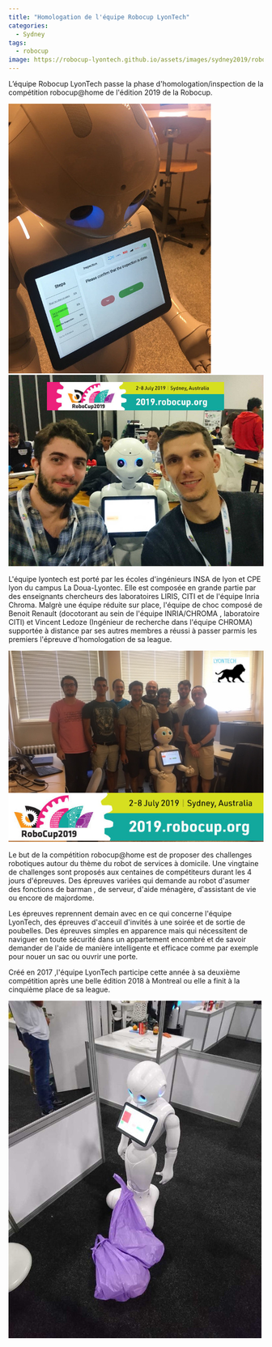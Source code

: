```yaml
---
title: "Homologation de l'équipe Robocup LyonTech"
categories:
  - Sydney
tags:
  - robocup
image: https://robocup-lyontech.github.io/assets/images/sydney2019/robot_carree_s.jpg
---
```



L’équipe Robocup LyonTech passe la phase d'homologation/inspection de la compétition  robocup@home de l'édition 2019 de la Robocup.


![robot](/assets/images/sydney2019/robot.jpg)
![reduce but efficient team present at sydney](/assets/images/sydney2019/benoit_vincent_s.jpg)


L'équipe lyontech  est porté par  les écoles d'ingénieurs  INSA de lyon et  CPE lyon du campus La Doua-Lyontec. Elle est composée en grande partie par des enseignants chercheurs  des laboratoires LIRIS, CITI et de l'équipe Inria Chroma.
Malgrè une équipe réduite sur place, l'équipe de choc composé de Benoit Renault (docotorant au sein de l'équipe INRIA/CHROMA , laboratoire CITI) et Vincent Ledoze (Ingénieur de recherche dans l'équipe CHROMA) supportée à distance par ses autres membres a réussi à passer parmis les premiers l'épreuve d'homologation de sa league.

![team](/assets/images/sydney2019/team_part.jpg)


Le but de la compétition robocup@home est de proposer des challenges robotiques autour du thème du robot de services à domicile. Une vingtaine de challenges sont proposés aux centaines de compétiteurs durant les 4 jours d'épreuves. Des épreuves variées qui demande au robot  d'asumer des fonctions de barman ,  de serveur, d'aide ménagère, d'assistant de vie ou encore de  majordome.

Les épreuves reprennent demain avec en ce qui concerne l'équipe LyonTech, des épreuves d'acceuil d'invités à une soirée et de sortie de poubelles. Des épreuves simples en apparence mais qui nécessitent de naviguer en toute sécurité dans un appartement encombré et de savoir demander de l'aide de manière intelligente et efficace comme par exemple pour nouer un sac ou ouvrir une porte. 

Créé en 2017 ,l'équipe LyonTech participe cette année à sa deuxième compétition après une belle édition 2018 à Montreal ou elle a finit à la cinquième place de sa league.

![garbage](/assets/images/sydney2019/garbage_s.jpg)

<!--[garbage](/assets/images/sydney2019/poster.jpg) texte en commentaire -->
